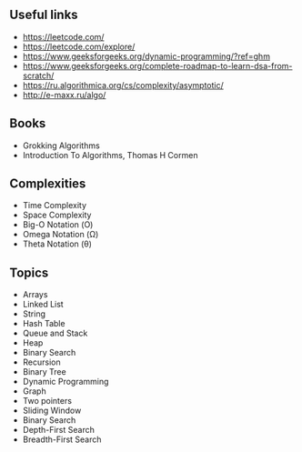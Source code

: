 ## Useful links
- https://leetcode.com/ 
- https://leetcode.com/explore/ 
- https://www.geeksforgeeks.org/dynamic-programming/?ref=ghm
- https://www.geeksforgeeks.org/complete-roadmap-to-learn-dsa-from-scratch/
- https://ru.algorithmica.org/cs/complexity/asymptotic/ 
- http://e-maxx.ru/algo/

## Books 
- Grokking Algorithms
- Introduction To Algorithms, Thomas H Cormen

## Complexities
- Time Complexity
- Space Complexity
- Big-O Notation (Ο)
- Omega Notation (Ω)
- Theta Notation (θ)

## Topics
- Arrays
- Linked List
- String
- Hash Table
- Queue and Stack
- Heap
- Binary Search
- Recursion
- Binary Tree
- Dynamic Programming
- Graph
- Two pointers
- Sliding Window
- Binary Search
- Depth-First Search
- Breadth-First Search

